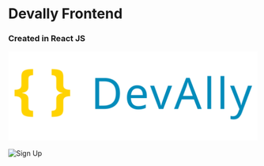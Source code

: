 # Devally Frontend
### Created in React JS

![DevAlly](https://github.com/pscoro/devally-frontend/blob/master/public/devally.svg)

![Sign Up](https://i.gyazo.com/1875bb913d0a214305d6166a8238347a.png)